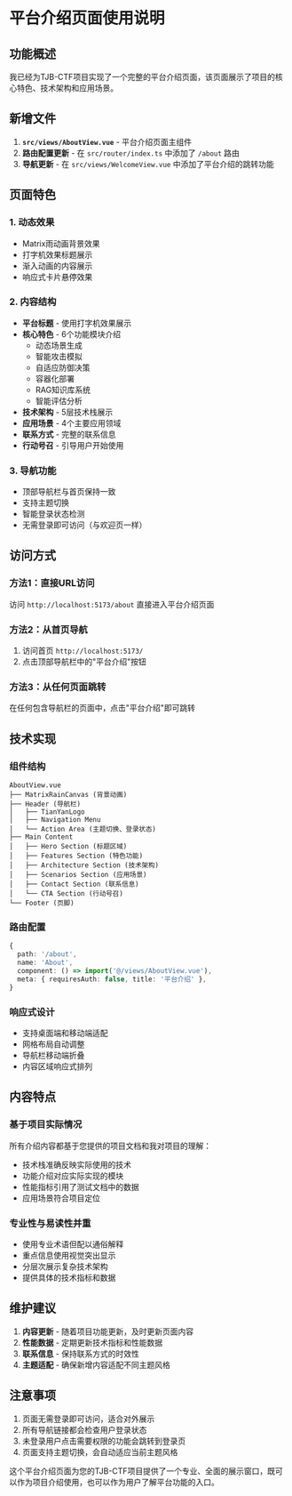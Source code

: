 # 平台介绍页面使用说明

## 功能概述

我已经为TJB-CTF项目实现了一个完整的平台介绍页面，该页面展示了项目的核心特色、技术架构和应用场景。

## 新增文件

1. **`src/views/AboutView.vue`** - 平台介绍页面主组件
2. **路由配置更新** - 在 `src/router/index.ts` 中添加了 `/about` 路由
3. **导航更新** - 在 `src/views/WelcomeView.vue` 中添加了平台介绍的跳转功能

## 页面特色

### 1. 动态效果
- Matrix雨动画背景效果
- 打字机效果标题展示
- 渐入动画的内容展示
- 响应式卡片悬停效果

### 2. 内容结构
- **平台标题** - 使用打字机效果展示
- **核心特色** - 6个功能模块介绍
  - 动态场景生成
  - 智能攻击模拟
  - 自适应防御决策
  - 容器化部署
  - RAG知识库系统
  - 智能评估分析
- **技术架构** - 5层技术栈展示
- **应用场景** - 4个主要应用领域
- **联系方式** - 完整的联系信息
- **行动号召** - 引导用户开始使用

### 3. 导航功能
- 顶部导航栏与首页保持一致
- 支持主题切换
- 智能登录状态检测
- 无需登录即可访问（与欢迎页一样）

## 访问方式

### 方法1：直接URL访问
访问 `http://localhost:5173/about` 直接进入平台介绍页面

### 方法2：从首页导航
1. 访问首页 `http://localhost:5173/`
2. 点击顶部导航栏中的"平台介绍"按钮

### 方法3：从任何页面跳转
在任何包含导航栏的页面中，点击"平台介绍"即可跳转

## 技术实现

### 组件结构
```
AboutView.vue
├── MatrixRainCanvas (背景动画)
├── Header (导航栏)
│   ├── TianYanLogo
│   ├── Navigation Menu
│   └── Action Area (主题切换、登录状态)
├── Main Content
│   ├── Hero Section (标题区域)
│   ├── Features Section (特色功能)
│   ├── Architecture Section (技术架构)
│   ├── Scenarios Section (应用场景)
│   ├── Contact Section (联系信息)
│   └── CTA Section (行动号召)
└── Footer (页脚)
```

### 路由配置
```typescript
{
  path: '/about',
  name: 'About',
  component: () => import('@/views/AboutView.vue'),
  meta: { requiresAuth: false, title: '平台介绍' },
}
```

### 响应式设计
- 支持桌面端和移动端适配
- 网格布局自动调整
- 导航栏移动端折叠
- 内容区域响应式排列

## 内容特点

### 基于项目实际情况
所有介绍内容都基于您提供的项目文档和我对项目的理解：
- 技术栈准确反映实际使用的技术
- 功能介绍对应实际实现的模块
- 性能指标引用了测试文档中的数据
- 应用场景符合项目定位

### 专业性与易读性并重
- 使用专业术语但配以通俗解释
- 重点信息使用视觉突出显示
- 分层次展示复杂技术架构
- 提供具体的技术指标和数据

## 维护建议

1. **内容更新** - 随着项目功能更新，及时更新页面内容
2. **性能数据** - 定期更新技术指标和性能数据
3. **联系信息** - 保持联系方式的时效性
4. **主题适配** - 确保新增内容适配不同主题风格

## 注意事项

1. 页面无需登录即可访问，适合对外展示
2. 所有导航链接都会检查用户登录状态
3. 未登录用户点击需要权限的功能会跳转到登录页
4. 页面支持主题切换，会自动适应当前主题风格

这个平台介绍页面为您的TJB-CTF项目提供了一个专业、全面的展示窗口，既可以作为项目介绍使用，也可以作为用户了解平台功能的入口。
